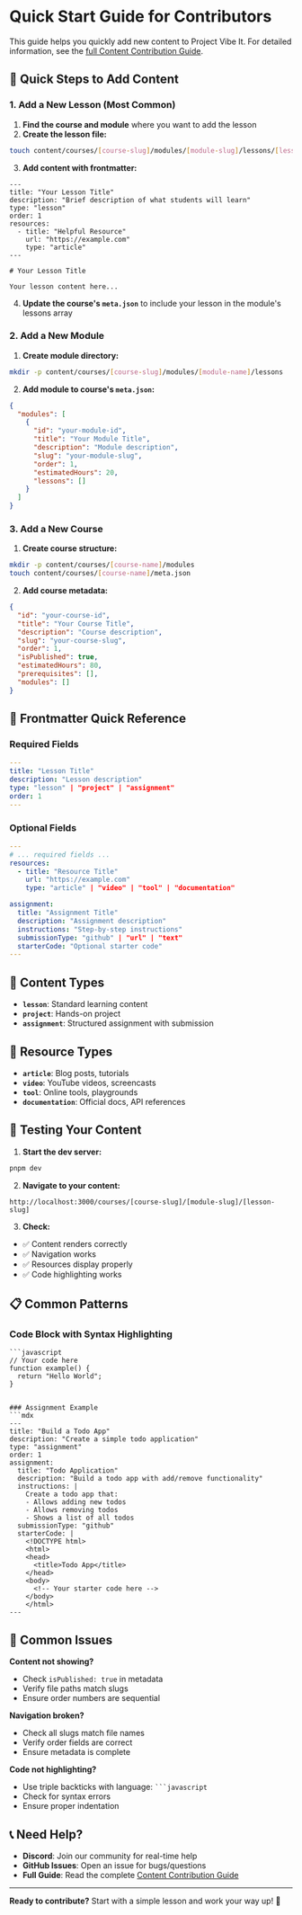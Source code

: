 # Quick Start Guide for Contributors

This guide helps you quickly add new content to Project Vibe It. For detailed information, see the [full Content Contribution Guide](./content-contribution.md).

## 🚀 Quick Steps to Add Content

### 1. Add a New Lesson (Most Common)

1. **Find the course and module** where you want to add the lesson
2. **Create the lesson file:**
```bash
touch content/courses/[course-slug]/modules/[module-slug]/lessons/[lesson-name].mdx
```

3. **Add content with frontmatter:**
```mdx
---
title: "Your Lesson Title"
description: "Brief description of what students will learn"
type: "lesson"
order: 1
resources:
  - title: "Helpful Resource"
    url: "https://example.com"
    type: "article"
---

# Your Lesson Title

Your lesson content here...
```

4. **Update the course's `meta.json`** to include your lesson in the module's lessons array

### 2. Add a New Module

1. **Create module directory:**
```bash
mkdir -p content/courses/[course-slug]/modules/[module-name]/lessons
```

2. **Add module to course's `meta.json`:**
```json
{
  "modules": [
    {
      "id": "your-module-id",
      "title": "Your Module Title",
      "description": "Module description",
      "slug": "your-module-slug",
      "order": 1,
      "estimatedHours": 20,
      "lessons": []
    }
  ]
}
```

### 3. Add a New Course

1. **Create course structure:**
```bash
mkdir -p content/courses/[course-name]/modules
touch content/courses/[course-name]/meta.json
```

2. **Add course metadata:**
```json
{
  "id": "your-course-id",
  "title": "Your Course Title",
  "description": "Course description",
  "slug": "your-course-slug",
  "order": 1,
  "isPublished": true,
  "estimatedHours": 80,
  "prerequisites": [],
  "modules": []
}
```

## 📝 Frontmatter Quick Reference

### Required Fields
```yaml
---
title: "Lesson Title"
description: "Lesson description"
type: "lesson" | "project" | "assignment"
order: 1
---
```

### Optional Fields
```yaml
---
# ... required fields ...
resources:
  - title: "Resource Title"
    url: "https://example.com"
    type: "article" | "video" | "tool" | "documentation"

assignment:
  title: "Assignment Title"
  description: "Assignment description"
  instructions: "Step-by-step instructions"
  submissionType: "github" | "url" | "text"
  starterCode: "Optional starter code"
---
```

## 🎯 Content Types

- **`lesson`**: Standard learning content
- **`project`**: Hands-on project
- **`assignment`**: Structured assignment with submission

## 🔗 Resource Types

- **`article`**: Blog posts, tutorials
- **`video`**: YouTube videos, screencasts
- **`tool`**: Online tools, playgrounds
- **`documentation`**: Official docs, API references

## 🧪 Testing Your Content

1. **Start the dev server:**
```bash
pnpm dev
```

2. **Navigate to your content:**
```
http://localhost:3000/courses/[course-slug]/[module-slug]/[lesson-slug]
```

3. **Check:**
- ✅ Content renders correctly
- ✅ Navigation works
- ✅ Resources display properly
- ✅ Code highlighting works

## 📋 Common Patterns

### Code Block with Syntax Highlighting
```mdx
```javascript
// Your code here
function example() {
  return "Hello World";
}
```
```

### Assignment Example
```mdx
---
title: "Build a Todo App"
description: "Create a simple todo application"
type: "assignment"
order: 1
assignment:
  title: "Todo Application"
  description: "Build a todo app with add/remove functionality"
  instructions: |
    Create a todo app that:
    - Allows adding new todos
    - Allows removing todos
    - Shows a list of all todos
  submissionType: "github"
  starterCode: |
    <!DOCTYPE html>
    <html>
    <head>
      <title>Todo App</title>
    </head>
    <body>
      <!-- Your starter code here -->
    </body>
    </html>
---
```

## 🚨 Common Issues

**Content not showing?**
- Check `isPublished: true` in metadata
- Verify file paths match slugs
- Ensure order numbers are sequential

**Navigation broken?**
- Check all slugs match file names
- Verify order fields are correct
- Ensure metadata is complete

**Code not highlighting?**
- Use triple backticks with language: ` ```javascript `
- Check for syntax errors
- Ensure proper indentation

## 📞 Need Help?

- **Discord**: Join our community for real-time help
- **GitHub Issues**: Open an issue for bugs/questions
- **Full Guide**: Read the complete [Content Contribution Guide](./content-contribution.md)

---

**Ready to contribute?** Start with a simple lesson and work your way up! 🎉 